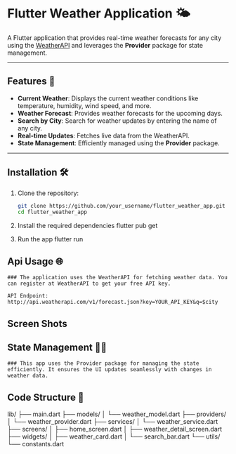 # Flutter Weather Application 🌤️

A Flutter application that provides real-time weather forecasts for any city using the [WeatherAPI](https://www.weatherapi.com/) and leverages the **Provider** package for state management.

---

## Features 🚀
- **Current Weather**: Displays the current weather conditions like temperature, humidity, wind speed, and more.
- **Weather Forecast**: Provides weather forecasts for the upcoming days.
- **Search by City**: Search for weather updates by entering the name of any city.
- **Real-time Updates**: Fetches live data from the WeatherAPI.
- **State Management**: Efficiently managed using the **Provider** package.

---

## Installation 🛠️
1. Clone the repository:
   ```bash
   git clone https://github.com/your_username/flutter_weather_app.git
   cd flutter_weather_app

2. Install the required dependencies
    flutter pub get

3. Run the app
    flutter run

## Api Usage 🌐
    ### The application uses the WeatherAPI for fetching weather data. You can register at WeatherAPI to get your free API key.

    API Endpoint:
    http://api.weatherapi.com/v1/forecast.json?key=YOUR_API_KEY&q=$city

## Screen Shots



## State Management 🧑‍💻
    ### This app uses the Provider package for managing the state efficiently. It ensures the UI updates seamlessly with changes in weather data.

## Code Structure 📂
lib/
├── main.dart
├── models/
│   └── weather_model.dart
├── providers/
│   └── weather_provider.dart
├── services/
│   └── weather_service.dart
├── screens/
│   ├── home_screen.dart
│   ├── weather_detail_screen.dart
├── widgets/
│   ├── weather_card.dart
│   └── search_bar.dart
└── utils/
    └── constants.dart


